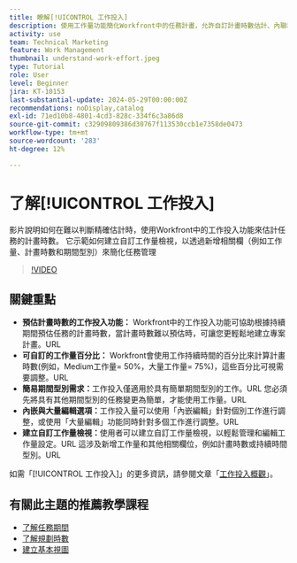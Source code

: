 ```yaml
---
title: 瞭解[!UICONTROL 工作投入]
description: 使用工作量功能簡化Workfront中的任務計畫，允許自訂計畫時數估計、內聯和大量編輯，以及自訂檢視，以實現有效的專案管理。
activity: use
team: Technical Marketing
feature: Work Management
thumbnail: understand-work-effort.jpeg
type: Tutorial
role: User
level: Beginner
jira: KT-10153
last-substantial-update: 2024-05-29T00:00:00Z
recommendations: noDisplay,catalog
exl-id: 71ed10b8-4801-4cd3-828c-334f6c3a86d8
source-git-commit: c32909809386d30767f113530ccb1e7358de0473
workflow-type: tm+mt
source-wordcount: '283'
ht-degree: 12%

---
```


# 了解[!UICONTROL 工作投入]

影片說明如何在難以判斷精確估計時，使用Workfront中的工作投入功能來估計任務的計畫時數。
它示範如何建立自訂工作量檢視，以透過新增相關欄（例如工作量、計畫時數和期間型別）來簡化任務管理

>[!VIDEO](https://video.tv.adobe.com/v/3429446/?quality=12&learn=on&enablevpops)

## 關鍵重點

* **預估計畫時數的工作投入功能：** Workfront中的工作投入功能可協助根據持續期間預估任務的計畫時數，當計畫時數難以預估時，可讓您更輕鬆地建立專案計畫。&#x200B;URL
* **可自訂的工作量百分比：** Workfront會使用工作持續時間的百分比來計算計畫時數(例如，Medium工作量= 50%，大量工作量= 75%)，這些百分比可視需要調整。&#x200B;URL
* **簡易期間型別需求：**&#x200B;工作投入僅適用於具有簡單期間型別的工作。&#x200B;URL 您必須先將具有其他期間型別的任務變更為簡單，才能使用工作量。&#x200B;URL
* **內嵌與大量編輯選項：**&#x200B;工作投入量可以使用「內嵌編輯」針對個別工作進行調整，或使用「大量編輯」功能同時針對多個工作進行調整。&#x200B;URL
* **建立自訂工作量檢視：**&#x200B;使用者可以建立自訂工作量檢視，以輕鬆管理和編輯工作量設定。&#x200B;URL 這涉及新增工作量和其他相關欄位，例如計畫時數或持續時間型別。&#x200B;URL


如需「[!UICONTROL 工作投入]」的更多資訊，請參閱文章「[工作投入概觀](https://experienceleague.adobe.com/docs/workfront/using/manage-work/tasks/task-information/work-effort.html?lang=zh-Hant)」。


## 有關此主題的推薦教學課程

* [了解任務期間](/help/manage-work/tasks/understand-task-durations.md)
* [了解規劃時數](/help/manage-work/tasks/understand-planned-hours.md)
* [建立基本視圖](/help/reporting/basic-reporting/create-a-basic-view.md)
